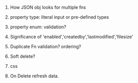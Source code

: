 1. How JSON obj looks for multiple fns
2. property type:  literal input or pre-defined types
3. property enum: validation?
4. Significance of 'enabled','createdby','lastmodified','filesize'
5. Duplicate Fn validation? ordering? 
6. Soft delete?

7. css
8. On Delete refresh data.
